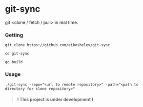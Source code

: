 # git-sync
git <clone / fetch / pull> in real time.

### Getting

```
git clone https://github.com/eikoshelev/git-sync
``` 
```
cd git-sync
```  
```
go build
```
  
### Usage

```
./git-sync -repo="<url to remote repository>" -path="<path to directory for clone repository>"
```  
  
> #### ! This project is under development !
